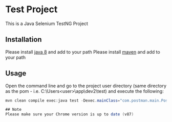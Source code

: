 # Test Project
This is a Java Selenium TestNG Project

## Installation
Please install [java 8](https://www.oracle.com/java/technologies/javase/javase-jdk8-downloads.html) and add to your path
Please install [maven](https://maven.apache.org/download.cgi) and add to your path

## Usage
Open the command line and go to the project user directory (same directory as the pom - i.e. C:\Users\<user>\app\dev2\test) and execute the following:
```java
mvn clean compile exec:java test -Dexec.mainClass="com.postman.main.Postman" -Dpackage="com.postman.test.selenium" -Dbrowser=chrome

## Note
Please make sure your Chrome version is up to date (v87)
